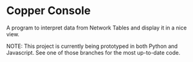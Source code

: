 # Copper Console

A program to interpret data from Network Tables and display it in a nice view.

NOTE: This project is currently being prototyped in both Python and Javascript.
See one of those branches for the most up-to-date code.